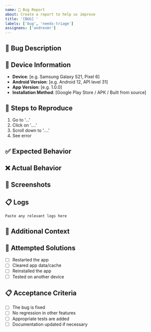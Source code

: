 ```yaml
---
name: 🐛 Bug Report
about: Create a report to help us improve
title: '[BUG] '
labels: ['bug', 'needs-triage']
assignees: ['andresmr']
---
```


## 🐛 Bug Description

<!-- A clear and concise description of what the bug is -->

## 📱 Device Information

<!-- Please complete the following information -->

- **Device**: [e.g. Samsung Galaxy S21, Pixel 6]
- **Android Version**: [e.g. Android 12, API level 31]  
- **App Version**: [e.g. 1.0.0]
- **Installation Method**: [Google Play Store / APK / Built from source]

## 🔄 Steps to Reproduce

<!-- Steps to reproduce the behavior -->

1. Go to '...'
2. Click on '....'
3. Scroll down to '....'
4. See error

## ✅ Expected Behavior

<!-- A clear and concise description of what you expected to happen -->

## ❌ Actual Behavior

<!-- A clear and concise description of what actually happened -->

## 📸 Screenshots

<!-- If applicable, add screenshots to help explain your problem -->

## 📋 Logs

<!-- If applicable, add any relevant log output or error messages -->

```
Paste any relevant logs here
```

## 🔧 Additional Context

<!-- Add any other context about the problem here -->

## 🧪 Attempted Solutions

<!-- List any solutions you've already tried -->

- [ ] Restarted the app
- [ ] Cleared app data/cache
- [ ] Reinstalled the app
- [ ] Tested on another device

## 📋 Acceptance Criteria

<!-- What would constitute a fix for this issue? -->

- [ ] The bug is fixed
- [ ] No regression in other features
- [ ] Appropriate tests are added
- [ ] Documentation updated if necessary